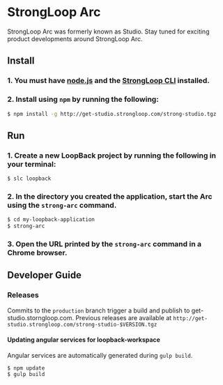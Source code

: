 # StrongLoop Arc

StrongLoop Arc was formerly known as Studio. Stay tuned for exciting product 
developments around StrongLoop Arc.

## Install

### 1. You must have [node.js](http://nodejs.org) and the [StrongLoop CLI](http://docs.strongloop.com/display/LB/Getting+Started+with+LoopBack#GettingStartedwithLoopBack-InstallStrongLoopsoftware) installed.

### 2. Install using `npm` by running the following:

```sh
$ npm install -g http://get-studio.strongloop.com/strong-studio.tgz
```

## Run

### 1. Create a new LoopBack project by running the following in your terminal:

```sh
$ slc loopback
```

### 2. In the directory you created the application, start the Arc using the `strong-arc` command.

```sh
$ cd my-loopback-application
$ strong-arc
```

### 3. Open the URL printed by the `strong-arc` command in a Chrome browser.

## Developer Guide

### Releases

Commits to the `production` branch trigger a build and publish to get-studio.storngloop.com.
Previous releases are available at `http://get-studio.strongloop.com/strong-studio-$VERSION.tgz`

#### Updating angular services for loopback-workspace

Angular services are automatically generated during `gulp build`.

```
$ npm update
$ gulp build
```
